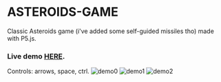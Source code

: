 # ASTEROIDS-GAME
Classic Asteroids game (i've added some self-guided missiles tho) made with P5.js. 
### Live demo [HERE]( https://arturbien.github.io/ASTEROIDS-GAME/).
Controls: arrows, space, ctrl.
![demo0](https://user-images.githubusercontent.com/28541613/35411172-0e95d762-0218-11e8-8534-028f24fb79c6.png)
![demo1](https://user-images.githubusercontent.com/28541613/35411177-13df37a4-0218-11e8-87e6-c3320abc0207.png)
![demo2](https://user-images.githubusercontent.com/28541613/35411178-14027368-0218-11e8-923d-92e0cd488c4b.png)
